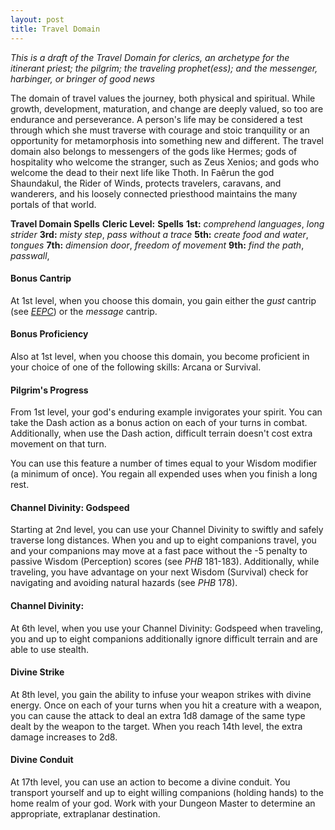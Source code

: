 ```yaml
---
layout: post
title: Travel Domain
---
```


*This is a draft of the Travel Domain for clerics, an archetype for the itinerant priest; the pilgrim; the traveling prophet(ess); and the messenger, harbinger, or bringer of good news*

The domain of travel values the journey, both physical and spiritual. While growth, development, maturation, and change are deeply valued, so too are endurance and perseverance. A person's life may be considered a test through which she must traverse with courage and stoic tranquility or an opportunity for metamorphosis into something new and different. The travel domain also belongs to messengers of the gods like Hermes; gods of hospitality who welcome the stranger, such as Zeus Xenios; and gods who welcome the dead to their next life like Thoth. In Faêrun the god Shaundakul, the Rider of Winds, protects travelers, caravans, and wanderers, and his loosely connected priesthood maintains the many portals of that world.

**Travel Domain Spells**
**Cleric Level:** **Spells**
**1st:** *comprehend languages*, *long strider*
**3rd:** *misty step*, *pass without a trace*
**5th:** *create food and water*, *tongues*
**7th:** *dimension door*, *freedom of movement*
**9th:** *find the path*, *passwall*,

#### Bonus Cantrip ####
At 1st level, when you choose this domain, you gain either the *gust* cantrip (see *[EEPC][1]*) or the *message* cantrip.

#### Bonus Proficiency ####
Also at 1st level, when you choose this domain, you become proficient in your choice of one of the following skills: Arcana or Survival.

#### Pilgrim's Progress ####
From 1st level, your god's enduring example invigorates your spirit. You can take the Dash action as a bonus action on each of your turns in combat.  Additionally, when use the Dash action, difficult terrain doesn't cost extra movement on that turn.

You can use this feature a number of times equal to your Wisdom modifier (a minimum of once). You regain all expended uses when you finish a long rest.

#### Channel Divinity: Godspeed ####
Starting at 2nd level, you can use your Channel Divinity to swiftly and safely traverse long distances. When you and up to eight companions travel, you and your companions may move at a fast pace without the -5 penalty to passive Wisdom (Perception) scores (see *PHB* 181-183). Additionally, while traveling, you have advantage on your next Wisdom (Survival) check for navigating and avoiding natural hazards (see *PHB* 178).

#### Channel Divinity: ####
At 6th level, when you use your Channel Divinity: Godspeed when traveling, you and up to eight companions additionally ignore difficult terrain and are able to use stealth.

#### Divine Strike ####
At 8th level, you gain the ability to infuse your weapon strikes with divine energy. Once on each of your turns when you hit a creature with a weapon, you can cause the attack to deal an extra 1d8 damage of the same type dealt by the weapon to the target. When you reach 14th level, the extra damage increases to 2d8.

#### Divine Conduit ####
At 17th level, you can use an action to become a divine conduit. You transport yourself and up to eight willing companions (holding hands) to the home realm of your god. Work with your Dungeon Master to determine an appropriate, extraplanar destination.

[1]:http://www.dmsguild.com/product/145542/Elemental-Evil-Players-Companion-5e
